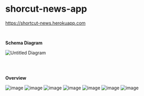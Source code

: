 # shorcut-news-app
https://shortcut-news.herokuapp.com

<br>

**Schema Diagram**

![Untitled Diagram](https://user-images.githubusercontent.com/74339882/112953110-26eb7400-9178-11eb-8add-331fd99805db.png)

<br>
<br>

**Overview**

![image](https://user-images.githubusercontent.com/74339882/112954084-0a9c0700-9179-11eb-9b0d-11af43e27c2d.png)
![image](https://user-images.githubusercontent.com/74339882/112954100-0f60bb00-9179-11eb-9c2c-5e24e1365b68.png)
![image](https://user-images.githubusercontent.com/74339882/112954117-125bab80-9179-11eb-902e-4e60c99adc47.png)
![image](https://user-images.githubusercontent.com/74339882/112954127-15569c00-9179-11eb-9a14-751a2b2ea0e7.png)
![image](https://user-images.githubusercontent.com/74339882/112954137-18ea2300-9179-11eb-9d10-cf9a59a8addd.png)
![image](https://user-images.githubusercontent.com/74339882/112954159-1c7daa00-9179-11eb-9c26-2249315815f8.png)
![image](https://user-images.githubusercontent.com/74339882/112954173-1f789a80-9179-11eb-8611-d165ca6a9416.png)





